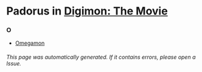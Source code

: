 # Padorus in [Digimon: The Movie](https://myanimelist.net/anime/2397/Digimon_Adventure__Bokura_no_War_Game)

### O
* [Omegamon](https://github.com/shadow578/Project-Padoru/blob/master/table-of-contents/characters/Omegamon.md)

###### This page was automatically generated. If it contains errors, please open a Issue.
